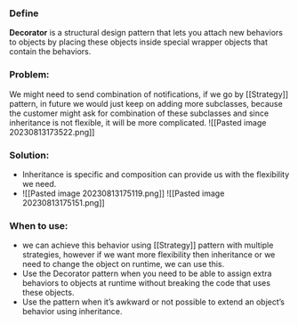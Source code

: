 ### Define
**Decorator** is a structural design pattern that lets you attach new behaviors to objects by placing these objects inside special wrapper objects that contain the behaviors.

### Problem:
We might need to send combination of notifications, if we go by [[Strategy]] pattern, in future we would just keep on adding more subclasses, because the customer might ask for combination of these subclasses and since inheritance is not flexible, it will be more complicated.
![[Pasted image 20230813173522.png]]

### Solution:
- Inheritance is specific and composition can provide us with the flexibility we need.
- ![[Pasted image 20230813175119.png]]
	![[Pasted image 20230813175151.png]]
### When to use:
- we can achieve this behavior using [[Strategy]] pattern with multiple strategies, however if we want more flexibility then inheritance or we need to change the object on runtime, we can use this.
- Use the Decorator pattern when you need to be able to assign extra behaviors to objects at runtime without breaking the code that uses these objects.
- Use the pattern when it’s awkward or not possible to extend an object’s behavior using inheritance.